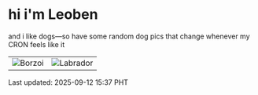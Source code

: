 # hi i'm Leoben

and i like dogs—so have some random dog pics that change whenever my CRON feels like it

|  |  |
|--------|----------|
| ![Borzoi](https://random-dog-vercel.vercel.app/api/random-borzoi?v=1757662637) | ![Labrador](https://random-dog-vercel.vercel.app/api/random-labrador?v=1757662637) |

Last updated: 2025-09-12 15:37 PHT
